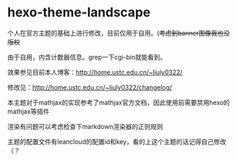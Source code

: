 # hexo-theme-landscape

个人在官方主题的基础上进行修改，目前仅用于自用。(~~考虑到banner图像我也没版权~~

由于自用，内含计数器信息。grep一下cgi-bin就能看到。

效果参见目前本人博客：http://home.ustc.edu.cn/~liuly0322/

修改见：http://home.ustc.edu.cn/~liuly0322/changelog/

本主题对于mathjax的实现参考了mathjax官方文档，因此使用前需要禁用hexo的mathjax等插件

渲染有问题可以考虑检查下markdown渲染器的正则规则

主题的配置文件有leancloud的配置id和key，看的上这个主题的话记得自己修改（？

